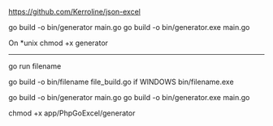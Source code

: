 https://github.com/Kerroline/json-excel

go build -o bin/generator main.go
go build -o bin/generator.exe main.go

On *unix
chmod +x generator



-------------------------------------------


go run filename

go build -o bin/filename file_build.go
if WINDOWS bin/filename.exe



go build -o bin/generator main.go
go build -o bin/generator.exe main.go

 chmod +x app/PhpGoExcel/generator
